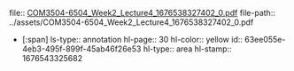 file:: [COM3504-6504_Week2_Lecture4_1676538327402_0.pdf](../assets/COM3504-6504_Week2_Lecture4_1676538327402_0.pdf)
file-path:: ../assets/COM3504-6504_Week2_Lecture4_1676538327402_0.pdf

- [:span]
  ls-type:: annotation
  hl-page:: 30
  hl-color:: yellow
  id:: 63ee055e-4eb3-495f-899f-45ab46f26e53
  hl-type:: area
  hl-stamp:: 1676543325682